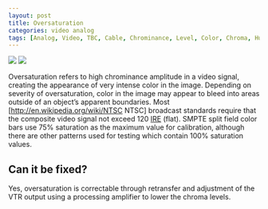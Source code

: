 ```yaml
---
layout: post
title: Oversaturation
categories: video analog
tags: [Analog, Video, TBC, Cable, Chrominance, Level, Color, Chroma, Hue, Operator Error, Tape Error, Time Base Corrector]
---
```


<img src="{{ site.baseurl }}/images/Oversaturated_Flat.jpg">
<img src="{{ site.baseurl }}/images/OversaturatedFixed_Flat.jpg">

Oversaturation refers to high chrominance amplitude in a video signal, creating the appearance of very intense color in the image. Depending on severity of oversaturation, color in the image may appear to bleed into areas outside of an object’s apparent boundaries. Most [http://en.wikipedia.org/wiki/NTSC NTSC] broadcast standards require that the composite video signal not exceed 120 [IRE](http://en.wikipedia.org/wiki/IRE_(unit)) (flat). SMPTE split field color bars use 75% saturation as the maximum value for calibration, although there are other patterns used for testing which contain 100% saturation values.

## Can it be fixed? 

Yes, oversaturation is correctable through retransfer and adjustment of the VTR output using a  processing amplifier to lower the chroma levels.
